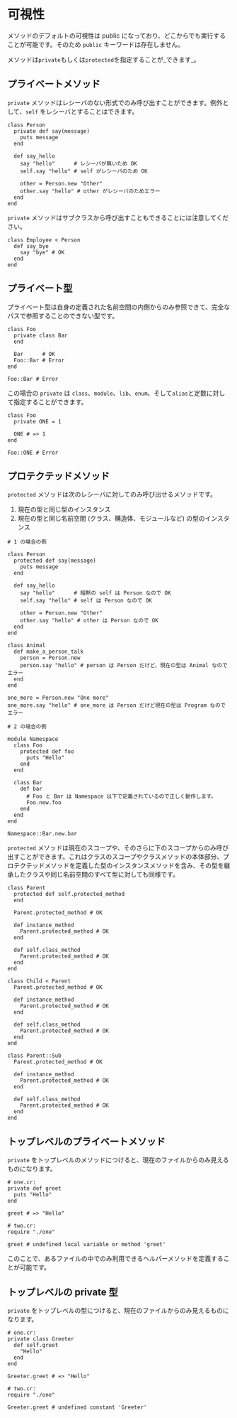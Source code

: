# 可視性

メソッドのデフォルトの可視性は public になっており、どこからでも実行することが可能です。そのため `public` キーワードは存在しません。

メソッドは`private`もしくは`protected`を指定することが_できます_。

## プライベートメソッド

`private` メソッドはレシーバのない形式でのみ呼び出すことができます。例外として、`self` をレシーバとすることはできます。

```crystal
class Person
  private def say(message)
    puts message
  end

  def say_hello
    say "hello"      # レシーバが無いため OK
    self.say "hello" # self がレシーバのため OK

    other = Person.new "Other"
    other.say "hello" # other がレシーバのためエラー
  end
end
```

`private` メソッドはサブクラスから呼び出すこともできることには注意してください。

```crystal
class Employee < Person
  def say_bye
    say "bye" # OK
  end
end
```

## プライベート型

プライベート型は自身の定義された名前空間の内側からのみ参照できて、完全なパスで参照することのできない型です。

```crystal
class Foo
  private class Bar
  end

  Bar      # OK
  Foo::Bar # Error
end

Foo::Bar # Error
```

この場合の `private` は `class`、`module`、`lib`、`enum`、そして`alias`と定数に対して指定することができます。

```crystal
class Foo
  private ONE = 1

  ONE # => 1
end

Foo::ONE # Error
```

## プロテクテッドメソッド

`protected` メソッドは次のレシーバに対してのみ呼び出せるメソッドです。

1. 現在の型と同じ型のインスタンス
2. 現在の型と同じ名前空間 (クラス、構造体、モジュールなど) の型のインスタンス

```crystal
# 1 の場合の例

class Person
  protected def say(message)
    puts message
  end

  def say_hello
    say "hello"      # 暗黙の self は Person なので OK
    self.say "hello" # self は Person なので OK

    other = Person.new "Other"
    other.say "hello" # other は Person なので OK
  end
end

class Animal
  def make_a_person_talk
    person = Person.new
    person.say "hello" # person は Person だけど、現在の型は Animal なのでエラー
  end
end

one_more = Person.new "One more"
one_more.say "hello" # one_more は Person だけど現在の型は Program なのでエラー

# 2 の場合の例

module Namespace
  class Foo
    protected def foo
      puts "Hello"
    end
  end

  class Bar
    def bar
      # Foo と Bar は Namespace 以下で定義されているので正しく動作します。
      Foo.new.foo
    end
  end
end

Namespace::Bar.new.bar
```

`protected` メソッドは現在のスコープや、そのさらに下のスコープからのみ呼び出すことができます。これはクラスのスコープやクラスメソッドの本体部分、プロテクテッドメソッドを定義した型のインスタンスメソッドを含み、その型を継承したクラスや同じ名前空間のすべて型に対しても同様です。

```crystal
class Parent
  protected def self.protected_method
  end

  Parent.protected_method # OK

  def instance_method
    Parent.protected_method # OK
  end

  def self.class_method
    Parent.protected_method # OK
  end
end

class Child < Parent
  Parent.protected_method # OK

  def instance_method
    Parent.protected_method # OK
  end

  def self.class_method
    Parent.protected_method # OK
  end
end

class Parent::Sub
  Parent.protected_method # OK

  def instance_method
    Parent.protected_method # OK
  end

  def self.class_method
    Parent.protected_method # OK
  end
end
```

## トップレベルのプライベートメソッド

`private` をトップレベルのメソッドにつけると、現在のファイルからのみ見えるものになります。

```crystal
# one.cr:
private def greet
  puts "Hello"
end

greet # => "Hello"

# two.cr:
require "./one"

greet # undefined local variable or method 'greet'
```

このことで、あるファイルの中でのみ利用できるヘルパーメソッドを定義することが可能です。

## トップレベルの private 型

`private` をトップレベルの型につけると、現在のファイルからのみ見えるものになります。

```crystal
# one.cr:
private class Greeter
  def self.greet
    "Hello"
  end
end

Greeter.greet # => "Hello"

# two.cr:
require "./one"

Greeter.greet # undefined constant 'Greeter'
```
